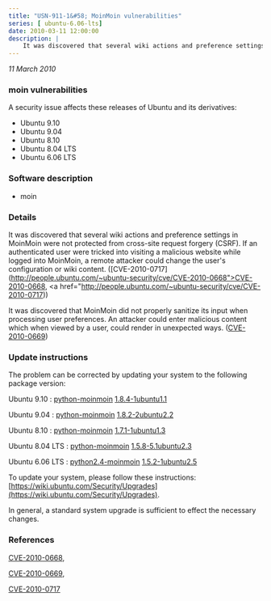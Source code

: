 ```yaml
---
title: "USN-911-1&#58; MoinMoin vulnerabilities"
series: [ ubuntu-6.06-lts]
date: 2010-03-11 12:00:00
description: |
    It was discovered that several wiki actions and preference settings in MoinMoin were not protected from cross-site request forgery (CSRF). If an authenticated user were tricked into visiting a malicious website while logged into MoinMoin, a remote attacker could change the user&#39;s configuration or wiki content. ([CVE-2010-0717](http://people.ubuntu.com/~ubuntu-security/cve/CVE-2010-0668">CVE-2010-0668</a>, <a href="http://people.ubuntu.com/~ubuntu-security/cve/CVE-2010-0717))
--- 
```

 
 

*11 March 2010*

### moin vulnerabilities

A security issue affects these releases of Ubuntu and its derivatives:

* Ubuntu 9.10
* Ubuntu 9.04
* Ubuntu 8.10
* Ubuntu 8.04 LTS
* Ubuntu 6.06 LTS

### Software description

* moin 

### Details

It was discovered that several wiki actions and preference settings in MoinMoin were not protected from cross-site request forgery (CSRF). If an authenticated user were tricked into visiting a malicious website while logged into MoinMoin, a remote attacker could change the user&#39;s configuration or wiki content. ([CVE-2010-0717](http://people.ubuntu.com/~ubuntu-security/cve/CVE-2010-0668">CVE-2010-0668</a>, <a href="http://people.ubuntu.com/~ubuntu-security/cve/CVE-2010-0717))

It was discovered that MoinMoin did not properly sanitize its input when processing user preferences. An attacker could enter malicious content which when viewed by a user, could render in unexpected ways. ([CVE-2010-0669](http://people.ubuntu.com/~ubuntu-security/cve/CVE-2010-0669)) 

### Update instructions

The problem can be corrected by updating your system to the following package version:

Ubuntu 9.10
 : [python-moinmoin](https://launchpad.net/ubuntu/+source/moin) <span> [1.8.4-1ubuntu1.1](https://launchpad.net/ubuntu/+source/moin/1.8.4-1ubuntu1.1) </span> 

Ubuntu 9.04
 : [python-moinmoin](https://launchpad.net/ubuntu/+source/moin) <span> [1.8.2-2ubuntu2.2](https://launchpad.net/ubuntu/+source/moin/1.8.2-2ubuntu2.2) </span> 

Ubuntu 8.10
 : [python-moinmoin](https://launchpad.net/ubuntu/+source/moin) <span> [1.7.1-1ubuntu1.3](https://launchpad.net/ubuntu/+source/moin/1.7.1-1ubuntu1.3) </span> 

Ubuntu 8.04 LTS
 : [python-moinmoin](https://launchpad.net/ubuntu/+source/moin) <span> [1.5.8-5.1ubuntu2.3](https://launchpad.net/ubuntu/+source/moin/1.5.8-5.1ubuntu2.3) </span> 

Ubuntu 6.06 LTS
 : [python2.4-moinmoin](https://launchpad.net/ubuntu/+source/moin) <span> [1.5.2-1ubuntu2.5](https://launchpad.net/ubuntu/+source/moin/1.5.2-1ubuntu2.5) </span> 

To update your system, please follow these instructions: [https://wiki.ubuntu.com/Security/Upgrades](https://wiki.ubuntu.com/Security/Upgrades).

In general, a standard system upgrade is sufficient to effect the necessary changes. 

### References

 
 [CVE-2010-0668](http://people.ubuntu.com/~ubuntu-security/cve/CVE-2010-0668), 

 [CVE-2010-0669](http://people.ubuntu.com/~ubuntu-security/cve/CVE-2010-0669), 

 [CVE-2010-0717](http://people.ubuntu.com/~ubuntu-security/cve/CVE-2010-0717)
 

